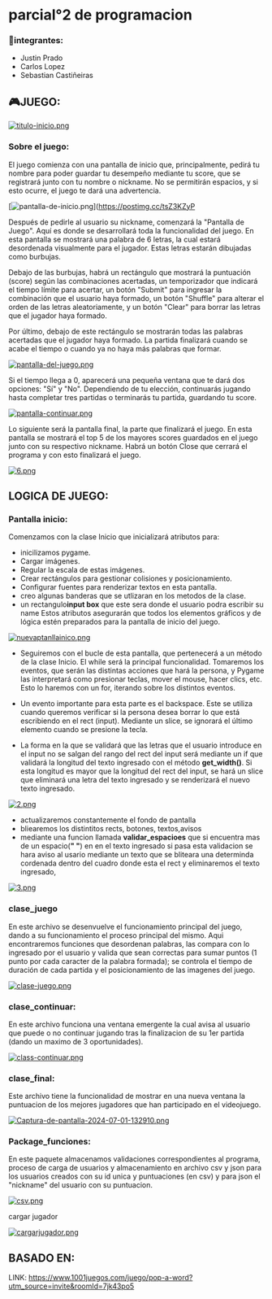 
# parcial°2 de programacion

### 👥integrantes: 
- Justin Prado
- Carlos Lopez
- Sebastian Castiñeiras
  
## 🎮**JUEGO**:

[![titulo-inicio.png](https://i.postimg.cc/1XHqYc62/titulo-inicio.png)](https://postimg.cc/K31j1T0D)

### Sobre el juego: 

El juego comienza con una pantalla de inicio que, principalmente, pedirá tu nombre para poder guardar tu desempeño mediante tu score, que se registrará junto con tu nombre o nickname. No se permitirán espacios, y si esto ocurre, el juego te dará una advertencia.




[![pantalla-de-inicio.png](https://i.postimg.cc/CxJcfkQv/pantalla-de-inicio.png)](https://postimg.cc/tsZ3KZyP


Después de pedirle al usuario su nickname, comenzará la "Pantalla de Juego". Aquí es donde se desarrollará toda la funcionalidad del juego. En esta pantalla se mostrará una palabra de 6 letras, la cual estará desordenada visualmente para el jugador. Estas letras estarán dibujadas como burbujas.

Debajo de las burbujas, habrá un rectángulo que mostrará la puntuación (score) según las combinaciones acertadas, un temporizador que indicará el tiempo límite para acertar, un botón "Submit" para ingresar la combinación que el usuario haya formado, un botón "Shuffle" para alterar el orden de las letras aleatoriamente, y un botón "Clear" para borrar las letras que el jugador haya formado.

Por último, debajo de este rectángulo se mostrarán todas las palabras acertadas que el jugador haya formado. La partida finalizará cuando se acabe el tiempo o cuando ya no haya más palabras que formar.



[![pantalla-del-juego.png](https://i.postimg.cc/mZ8kJrJv/pantalla-del-juego.png)](https://postimg.cc/s1G3Z3Vm)

Si el tiempo llega a 0, aparecerá una pequeña ventana que te dará dos opciones: "Sí" y "No". Dependiendo de tu elección, continuarás jugando hasta completar tres partidas o terminarás tu partida, guardando tu score.

[![pantalla-continuar.png](https://i.postimg.cc/fbcTKWYg/pantalla-continuar.png)](https://postimg.cc/QBM3N34p)




Lo siguiente será la pantalla final, la parte que finalizará el juego. En esta pantalla se mostrará el top 5 de los mayores scores guardados en el juego junto con su respectivo nickname. Habrá un botón Close que cerrará el programa y con esto finalizará el juego.



[![6.png](https://i.postimg.cc/jdVT8whq/6.png)](https://postimg.cc/9zBs0fSs)



## LOGICA DE JUEGO:

### Pantalla inicio:
Comenzamos con la clase Inicio que inicializará atributos para:
- inicilizamos pygame.
- Cargar imágenes.
- Regular la escala de estas imágenes.
- Crear rectángulos para gestionar colisiones y posicionamiento.
- Configurar fuentes para renderizar textos en esta pantalla.
- creo algunas banderas que se utlizaran en los metodos de la clase.
- un rectangulo**input box** que este sera donde el usuario podra escribir su name
Estos atributos asegurarán que todos los elementos gráficos y de lógica estén preparados para la pantalla de inicio del juego.

[![nuevaptanllainico.png](https://i.postimg.cc/pLzLM0Cc/nuevaptanllainico.png)](https://postimg.cc/BjZ0xBd2)


- Seguiremos con el bucle de esta pantalla, que pertenecerá a un método de la clase Inicio. El while será la principal funcionalidad. Tomaremos los eventos, que serán las distintas acciones que hará la persona, y Pygame las interpretará como presionar teclas, mover el mouse, hacer clics, etc. Esto lo haremos con un for, iterando sobre los distintos eventos.

- Un evento importante para esta parte es el backspace. Este se utiliza cuando queremos verificar si la persona desea borrar lo que está escribiendo en el rect (input). Mediante un slice, se ignorará el último elemento cuando se presione la tecla.

- La forma en la que se validará que las letras que el usuario introduce en el input no se salgan del rango del rect del input será mediante un if que validará la longitud del texto ingresado con el método **get_width()**. Si esta longitud es mayor que la longitud del rect del input, se hará un slice que eliminará una letra del texto ingresado y se renderizará el nuevo texto ingresado.





[![2.png](https://i.postimg.cc/7hRkDhF9/2.png)](https://postimg.cc/0K730k2K)





- actualizaremos constantemente el fondo de pantalla
- bliearemos los distintitos rects, botones, textos,avisos
-  mediante una funcion llamada **validar_espacioes** que si encuentra mas de un espacio(**" "**) en en el texto ingresado si pasa esta validacion se hara aviso al usario mediante un texto que se bliteara una determinda cordenada dentro del cuadro donde esta el rect y eliminaremos el texto ingresado,


[![3.png](https://i.postimg.cc/sDtrNB9D/3.png)](https://postimg.cc/7fMdCZWp)


### clase_juego
En este archivo se desenvuelve el funcionamiento principal del juego, dando a su funcionamiento el proceso principal del mismo. Aqui encontraremos funciones que desordenan palabras, las compara con lo ingresado por el usuario y valida que sean correctas para sumar puntos (1 punto por cada caracter de la palabra formada); se controla el tiempo de duración de cada partida y el posicionamiento de las imagenes del juego.


[![clase-juego.png](https://i.postimg.cc/CL8114zg/clase-juego.png)](https://postimg.cc/F79mC3yW)

### clase_continuar:

En este archivo funciona una ventana emergente la cual avisa al usuario que puede o no continuar jugando tras la finalizacion de su 1er partida (dando un maximo de 3 oportunidades).



[![class-continuar.png](https://i.postimg.cc/rF2jZMR2/class-continuar.png)](https://postimg.cc/z3pTVmkx)




### clase_final:

Este archivo tiene la funcionalidad de mostrar en una nueva ventana la puntuacion de los mejores jugadores que han participado en el videojuego.

[![Captura-de-pantalla-2024-07-01-132910.png](https://i.postimg.cc/4xsggDMr/Captura-de-pantalla-2024-07-01-132910.png)](https://postimg.cc/2VcJdKCw)

### Package_funciones:

En este paquete almacenamos validaciones correspondientes al programa, proceso de carga de usuarios y almacenamiento en archivo csv y json para los usuarios creados con su id unica y puntuaciones (en csv) y para json el "nickname" del usuario con su puntuacion.



[![csv.png](https://i.postimg.cc/V67RJ8Zd/csv.png)](https://postimg.cc/FdLc6244)



cargar jugador



[![cargarjugador.png](https://i.postimg.cc/JhpYSvVc/cargarjugador.png)](https://postimg.cc/67GhvHQy)







## BASADO EN:

LINK:
https://www.1001juegos.com/juego/pop-a-word?utm_source=invite&roomId=7jk43po5


